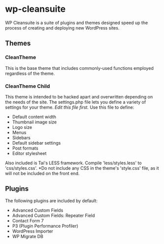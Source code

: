 # wp-cleansuite

WP Cleansuite is a suite of plugins and themes designed speed up the process of creating and deploying new WordPress sites.

## Themes

### CleanTheme

This is the base theme that includes commonly-used functions employed regardless of the theme.

### CleanTheme Child

This theme is intended to be hacked apart and overwritten depending on the needs of the site. The settings.php file lets you define a variety of settings for your theme. *Edit this file first.* Use this file to define:

*	Default content width
*	Thumbnail image size
*	Logo size
*	Menus
*	Sidebars
*	Default sidebar settings
*	Post formats
*	Editor stylesheet

Also included is Tai's LESS framework. Compile 'less/styles.less' to 'css/styles.css'. *Do not include any CSS in the theme's 'style.css' file, as it will not be included on the front end.

## Plugins

The following plugins are included by default:

*	Advanced Custom Fields
*	Advanced Custom Fields: Repeater Field
*	Contact Form 7
*	P3 (Plugin Performance Profiler)
*	WordPress Importer
*	WP Migrate DB